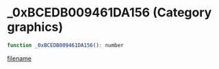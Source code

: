 # _0xBCEDB009461DA156 (Category graphics)

```js
function _0xBCEDB009461DA156(): number
```

[filename](_0xBCEDB009461DA156_m.md ':include')